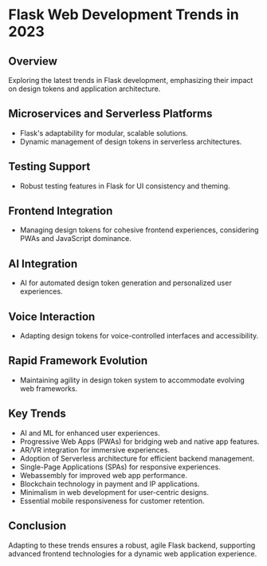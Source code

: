 # Flask Web Development Trends in 2023

## Overview
Exploring the latest trends in Flask development, emphasizing their impact on design tokens and application architecture.

## Microservices and Serverless Platforms
- Flask's adaptability for modular, scalable solutions.
- Dynamic management of design tokens in serverless architectures.

## Testing Support
- Robust testing features in Flask for UI consistency and theming.

## Frontend Integration
- Managing design tokens for cohesive frontend experiences, considering PWAs and JavaScript dominance.

## AI Integration
- AI for automated design token generation and personalized user experiences.

## Voice Interaction
- Adapting design tokens for voice-controlled interfaces and accessibility.

## Rapid Framework Evolution
- Maintaining agility in design token system to accommodate evolving web frameworks.

## Key Trends
- AI and ML for enhanced user experiences.
- Progressive Web Apps (PWAs) for bridging web and native app features.
- AR/VR integration for immersive experiences.
- Adoption of Serverless architecture for efficient backend management.
- Single-Page Applications (SPAs) for responsive experiences.
- Webassembly for improved web app performance.
- Blockchain technology in payment and IP applications.
- Minimalism in web development for user-centric designs.
- Essential mobile responsiveness for customer retention.

## Conclusion
Adapting to these trends ensures a robust, agile Flask backend, supporting advanced frontend technologies for a dynamic web application experience.
